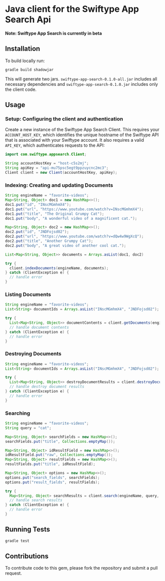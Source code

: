 # Java client for the Swiftype App Search Api

**Note: Swiftype App Search is currently in beta**

## Installation

To build locally run:

    gradle build shadowjar

This will generate two jars. `swiftype-app-search-0.1.0-all.jar` includes all necessary
dependencies and `swiftype-app-search-0.1.0.jar` includes only the client code.

## Usage

### Setup: Configuring the client and authentication

Create a new instance of the Swiftype App Search Client. This requires your `ACCOUNT_HOST_KEY`, which
identifies the unique hostname of the Swiftype API that is associated with your Swiftype account.
It also requires a valid `API_KEY`, which authenticates requests to the API:

```java
import com.swiftype.appsearch.Client;

String accountHostKey = "host-c5s2mj";
String apiKey = "api-mu75psc5egt9ppzuycnc2mc3";
Client client = new Client(accountHostKey, apiKey);
```

### Indexing: Creating and updating Documents

```java
String engineName = "favorite-videos";
Map<String, Object> doc1 = new HashMap<>();
doc1.put("id", "INscMGmhmX4");
doc1.put("url", "https://www.youtube.com/watch?v=INscMGmhmX4");
doc1.put("title", "The Original Grumpy Cat");
doc1.put("body", "A wonderful video of a magnificent cat.");

Map<String, Object> doc2 = new HashMap<>();
doc2.put("id", "JNDFojsd02");
doc2.put("url", "https://www.youtube.com/watch?v=dQw4w9WgXcQ");
doc2.put("title", "Another Grumpy Cat");
doc2.put("body", "A great video of another cool cat.");

List<Map<String, Object>> documents = Arrays.asList(doc1, doc2)

try {
  client.indexDocuments(engineName, documents);
} catch (ClientException e) {
  // handle error
}
```

### Listing Documents

```java
String engineName = "favorite-videos";
List<String> documentIds = Arrays.asList("INscMGmhmX4", "JNDFojsd02");

try {
  List<Map<String, Object>> documentContents = client.getDocuments(engineName, documentIds);
  // handle document contents
} catch (ClientException e) {
  // handle error
}
```

### Destroying Documents

```java
String engineName = "favorite-videos";
List<String> documentIds = Arrays.asList("INscMGmhmX4", "JNDFojsd02");

try {
  List<Map<String, Object>> destroyDocumentResults = client.destroyDocuments(engineName, documentIds)
  // handle destroy document results
} catch (ClientException e) {
  // handle error
}
```

### Searching

```java
String engineName = "favorite-videos";
String query = "cat";

Map<String, Object> searchFields = new HashMap<>();
searchFields.put("title", Collections.emptyMap());

Map<String, Object> idResultField = new HashMap<>();
idResultField.put("raw", Collections.emptyMap());
Map<String, Object> resultFields = new HashMap<>();
resultFields.put("title", idResultField);

Map<String, Object> options = new HashMap<>();
options.put("search_fields", searchFields);
options.put("result_fields", resultFields);

try {
  Map<String, Object> searchResults = client.search(engineName, query, options)
  // handle search results
} catch (ClientException e) {
  // handle error
}
```


## Running Tests

```bash
gradle test
```

## Contributions

To contribute code to this gem, please fork the repository and submit a pull request.
